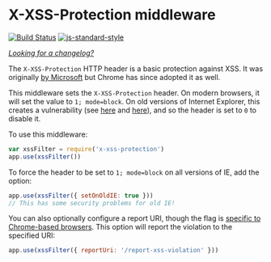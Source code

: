 X-XSS-Protection middleware
===========================
[![Build Status](https://travis-ci.org/helmetjs/x-xss-protection.svg?branch=master)](https://travis-ci.org/helmetjs/x-xss-protection)
[![js-standard-style](https://img.shields.io/badge/code%20style-standard-brightgreen.svg)](http://standardjs.com/)

[_Looking for a changelog?_](https://github.com/helmetjs/helmet/blob/master/HISTORY.md)

The `X-XSS-Protection` HTTP header is a basic protection against XSS. It was originally [by Microsoft](http://blogs.msdn.com/b/ieinternals/archive/2011/01/31/controlling-the-internet-explorer-xss-filter-with-the-x-xss-protection-http-header.aspx) but Chrome has since adopted it as well.

This middleware sets the `X-XSS-Protection` header. On modern browsers, it will set the value to `1; mode=block`. On old versions of Internet Explorer, this creates a vulnerability (see [here](http://hackademix.net/2009/11/21/ies-xss-filter-creates-xss-vulnerabilities/) and [here](http://technet.microsoft.com/en-us/security/bulletin/MS10-002)), and so the header is set to `0` to disable it.

To use this middleware:

```javascript
var xssFilter = require('x-xss-protection')
app.use(xssFilter())
```

To force the header to be set to `1; mode=block` on all versions of IE, add the option:

```javascript
app.use(xssFilter({ setOnOldIE: true }))
// This has some security problems for old IE!
```

You can also optionally configure a report URI, though the flag is [specific to Chrome-based browsers](https://developer.mozilla.org/en-US/docs/Web/HTTP/Headers/X-XSS-Protection). This option will report the violation to the specified URI:

```javascript
app.use(xssFilter({ reportUri: '/report-xss-violation' }))
```
